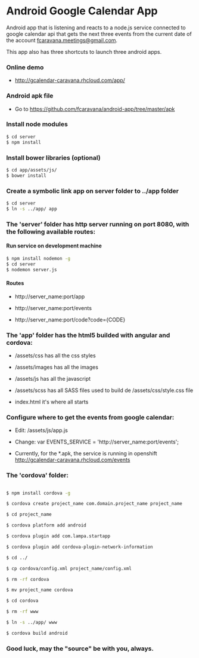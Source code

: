 # Android Google Calendar App

Android app that is listening and reacts to a node.js service connected to google calendar api that gets the next three events from the current date of the account fcaravana.meetings@gmail.com. 

This app also has three shortcuts to launch three android apps.

### Online demo

* http://gcalendar-caravana.rhcloud.com/app/

### Android apk file

* Go to https://github.com/fcaravana/android-app/tree/master/apk

### Install node modules

```sh
$ cd server
$ npm install
```

### Install bower libraries (optional)

```sh
$ cd app/assets/js/
$ bower install
```

### Create a symbolic link app on server folder to ../app folder

```sh
$ cd server
$ ln -s ../app/ app
```

### The 'server' folder has http server running on port 8080, with the following available routes:

#### Run service on development machine

```sh
$ npm install nodemon -g
$ cd server
$ nodemon server.js
```

#### Routes

* http://server_name:port/app

* http://server_name:port/events

* http://server_name:port/code?code={CODE}

### The 'app' folder has the html5 builded with angular and cordova:

* /assets/css has all the css styles

* /assets/images has all the images

* /assets/js has all the javascript

* /assets/scss has all SASS files used to build de /assets/css/style.css file

* index.html it's where all starts

### Configure where to get the events from google calendar:

* Edit: /assets/js/app.js

* Change: var EVENTS_SERVICE = 'http://server_name:port/events';

* Currently, for the *.apk, the service is running in openshift http://gcalendar-caravana.rhcloud.com/events

### The 'cordova' folder:

```sh

$ npm install cordova -g

$ cordova create project_name com.domain.project_name project_name

$ cd project_name

$ cordova platform add android

$ cordova plugin add com.lampa.startapp

$ cordova plugin add cordova-plugin-network-information

$ cd ../

$ cp cordova/config.xml project_name/config.xml

$ rm -rf cordova

$ mv project_name cordova

$ cd cordova

$ rm -rf www

$ ln -s ../app/ www

$ cordova build android

```

### Good luck, may the "source" be with you, always.